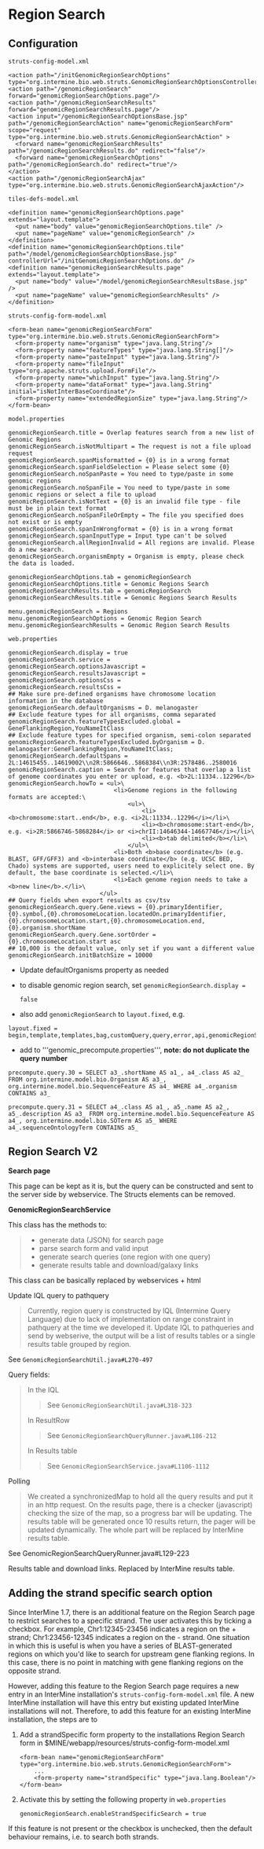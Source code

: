 # Region Search

## Configuration

`struts-config-model.xml`

```markup
<action path="/initGenomicRegionSearchOptions" type="org.intermine.bio.web.struts.GenomicRegionSearchOptionsController"/>
<action path="/genomicRegionSearch" forward="genomicRegionSearchOptions.page"/>
<action path="/genomicRegionSearchResults" forward="genomicRegionSearchResults.page"/>
<action input="/genomicRegionSearchOptionsBase.jsp" path="/genomicRegionSearchAction" name="genomicRegionSearchForm" scope="request" type="org.intermine.bio.web.struts.GenomicRegionSearchAction" >
  <forward name="genomicRegionSearchResults" path="/genomicRegionSearchResults.do" redirect="false"/>
  <forward name="genomicRegionSearchOptions" path="/genomicRegionSearch.do" redirect="true"/>
</action>
<action path="/genomicRegionSearchAjax" type="org.intermine.bio.web.struts.GenomicRegionSearchAjaxAction"/>
```

`tiles-defs-model.xml`

```markup
<definition name="genomicRegionSearchOptions.page" extends="layout.template">
  <put name="body" value="genomicRegionSearchOptions.tile" />
  <put name="pageName" value="genomicRegionSearch" />
</definition>
<definition name="genomicRegionSearchOptions.tile" path="/model/genomicRegionSearchOptionsBase.jsp"  controllerUrl="/initGenomicRegionSearchOptions.do" />
<definition name="genomicRegionSearchResults.page" extends="layout.template">
  <put name="body" value="/model/genomicRegionSearchResultsBase.jsp" />
  <put name="pageName" value="genomicRegionSearchResults" />
</definition>
```

`struts-config-form-model.xml`

```markup
<form-bean name="genomicRegionSearchForm" type="org.intermine.bio.web.struts.GenomicRegionSearchForm">
  <form-property name="organism" type="java.lang.String"/>
  <form-property name="featureTypes" type="java.lang.String[]"/>
  <form-property name="pasteInput" type="java.lang.String"/>
  <form-property name="fileInput" type="org.apache.struts.upload.FormFile"/>
  <form-property name="whichInput" type="java.lang.String"/>
  <form-property name="dataFormat" type="java.lang.String" initial="isNotInterBaseCoordinate"/>
  <form-property name="extendedRegionSize" type="java.lang.String"/>
</form-bean>
```

`model.properties`

```text
genomicRegionSearch.title = Overlap features search from a new list of Genomic Regions
genomicRegionSearch.isNotMultipart = The request is not a file upload request
genomicRegionSearch.spanMisformatted = {0} is in a wrong format
genomicRegionSearch.spanFieldSelection = Please select some {0}
genomicRegionSearch.noSpanPaste = You need to type/paste in some genomic regions
genomicRegionSearch.noSpanFile = You need to type/paste in some genomic regions or select a file to upload
genomicRegionSearch.isNotText = {0} is an invalid file type - file must be in plain text format
genomicRegionSearch.noSpanFileOrEmpty = The file you specified does not exist or is empty
genomicRegionSearch.spanInWrongformat = {0} is in a wrong format
genomicRegionSearch.spanInputType = Input type can't be solved
genomicRegionSearch.allRegionInvalid = All regions are invalid. Please do a new search.
genomicRegionSearch.organismEmpty = Organism is empty, please check the data is loaded.

genomicRegionSearchOptions.tab = genomicRegionSearch
genomicRegionSearchOptions.title = Genomic Regions Search
genomicRegionSearchResults.tab = genomicRegionSearch
genomicRegionSearchResults.title = Genomic Regions Search Results

menu.genomicRegionSearch = Regions
menu.genomicRegionSearchOptions = Genomic Region Search
menu.genomicRegionSearchResults = Genomic Region Search Results
```

`web.properties`

```text
genomicRegionSearch.display = true
genomicRegionSearch.service =
genomicRegionSearch.optionsJavascript =
genomicRegionSearch.resultsJavascript =
genomicRegionSearch.optionsCss =
genomicRegionSearch.resultsCss =
## Make sure pre-defined organisms have chromosome location information in the database
genomicRegionSearch.defaultOrganisms = D. melanogaster
## Exclude feature types for all organisms, comma separated
genomicRegionSearch.featureTypesExcluded.global = GeneFlankingRegion,YouNameItClass
## Exclude feature types for specified organism, semi-colon separated
genomicRegionSearch.featureTypesExcluded.byOrganism = D. melanogaster:GeneFlankingRegion,YouNameItClass;
genomicRegionSearch.defaultSpans = 2L:14615455..14619002\\n2R:5866646..5868384\\n3R:2578486..2580016
genomicRegionSearch.caption = Search for features that overlap a list of genome coordinates you enter or upload, e.g. <b>2L:11334..12296</b>
genomicRegionSearch.howTo = <ul>\
                              <li>Genome regions in the following formats are accepted:\
                                  <ul>\
                                      <li><b>chromosome:start..end</b>, e.g. <i>2L:11334..12296</i></li>\
                                      <li><b>chromosome:start-end</b>, e.g. <i>2R:5866746-5868284</i> or <i>chrII:14646344-14667746</i></li>\
                                      <li><b>tab delimited</b></li>\
                                  </ul>\
                              <li>Both <b>base coordinate</b> (e.g. BLAST, GFF/GFF3) and <b>interbase coordinate</b> (e.g. UCSC BED, Chado) systems are supported, users need to explicitely select one. By default, the base coordinate is selected.</li>\
                              <li>Each genome region needs to take a <b>new line</b>.</li>\
                          </ul>
## Query fields when export results as csv/tsv
genomicRegionSearch.query.Gene.views = {0}.primaryIdentifier,{0}.symbol,{0}.chromosomeLocation.locatedOn.primaryIdentifier,{0}.chromosomeLocation.start,{0}.chromosomeLocation.end,{0}.organism.shortName
genomicRegionSearch.query.Gene.sortOrder = {0}.chromosomeLocation.start asc
## 10,000 is the default value, only set if you want a different value
genomicRegionSearch.initBatchSize = 10000
```

* Update defaultOrganisms property as needed
* to disable genomic region search, set `genomicRegionSearch.display =`

  `false`

* also add `genomicRegionSearch` to `layout.fixed`, e.g.

```text
layout.fixed = begin,template,templates,bag,customQuery,query,error,api,genomicRegionSearch
```

* add to '''genomic\_precompute.properties''', **note: do not duplicate the query number**

```text
precompute.query.30 = SELECT a3_.shortName AS a1_, a4_.class AS a2_ FROM org.intermine.model.bio.Organism AS a3_, org.intermine.model.bio.SequenceFeature AS a4_ WHERE a4_.organism CONTAINS a3_

precompute.query.31 = SELECT a4_.class AS a1_, a5_.name AS a2_, a5_.description AS a3_ FROM org.intermine.model.bio.SequenceFeature AS a4_, org.intermine.model.bio.SOTerm AS a5_ WHERE a4_.sequenceOntologyTerm CONTAINS a5_
```

## Region Search V2

**Search page**

This page can be kept as it is, but the query can be constructed and sent to the server side by webservice. The Structs elements can be removed.

**GenomicRegionSearchService**

This class has the methods to:

> * generate data \(JSON\) for search page
> * parse search form and valid input
> * generate search queries \(one region with one query\)
> * generate results table and download/galaxy links

This class can be basically replaced by webservices + html

Update IQL query to pathquery

> Currently, region query is constructed by lQL \(Intermine Query Language\) due to lack of implementation on range constraint in pathquery at the time we developed it. Update IQL to pathqueries and send by webserive, the output will be a list of results tables or a single results table grouped by region.

See `GenomicRegionSearchUtil.java#L270-497`

Query fields:

> In the IQL
>
> > See `GenomicRegionSearchUtil.java#L318-323`
>
> In ResultRow
>
> > See `GenomicRegionSearchQueryRunner.java#L186-212`
>
> In Results table
>
> > See `GenomicRegionSearchService.java#L1106-1112`

Polling

> We created a synchronizedMap to hold all the query results and put it in an http request. On the results page, there is a checker \(javascript\) checking the size of the map, so a progress bar will be updating. The results table will be generated once 10 results return, the pager will be updated dynamically. The whole part will be replaced by InterMine results table.

See GenomicRegionSearchQueryRunner.java\#L129-223

Results table and download links. Replaced by InterMine results table.

## Adding the strand specific search option

Since InterMine 1.7, there is an additional feature on the Region Search page to restrict searches to a specific strand. The user activates this by ticking a checkbox. For example, Chr1:12345-23456 indicates a region on the + strand; Chr1:23456-12345 indicates a region on the - strand. One situation in which this is useful is when you have a series of BLAST-generated regions on which you'd like to search for upstream gene flanking regions. In this case, there is no point in matching with gene flanking regions on the opposite strand.

However, adding this feature to the Region Search page requires a new entry in an InterMine installation's `struts-config-form-model.xml` file. A new InterMine installation will have this entry but existing updated InterMine installations will not. Therefore, to add this feature for an existing InterMine installation, the steps are to

1. Add a strandSpecific form property to the installations Region Search form in $MINE/webapp/resources/struts-config-form-model.xml

   ```markup
   <form-bean name="genomicRegionSearchForm" type="org.intermine.bio.web.struts.GenomicRegionSearchForm">
       ...
       <form-property name="strandSpecific" type="java.lang.Boolean"/>
   </form-bean>
   ```

2. Activate this by setting the following property in `web.properties`

   ```text
   genomicRegionSearch.enableStrandSpecificSearch = true
   ```

If this feature is not present or the checkbox is unchecked, then the default behaviour remains, i.e. to search both strands.

